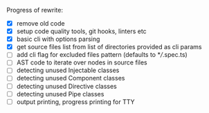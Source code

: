 Progress of rewrite:

- [x] remove old code
- [x] setup code quality tools, git hooks, linters etc
- [x] basic cli with options parsing
- [x] get source files list from list of directories provided as cli params
- [ ] add cli flag for excluded files pattern (defaults to \*_/_.spec.ts)
- [ ] AST code to iterate over nodes in source files
- [ ] detecting unused Injectable classes
- [ ] detecting unused Component classes
- [ ] detecting unused Directive classes
- [ ] detecting unused Pipe classes
- [ ] output printing, progress printing for TTY
